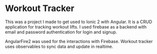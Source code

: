 # Workout Tracker
This was a project I made to get used to Ionic 2 with Angular. It is a CRUD application for tracking workout lifts. I used firebase as a backend with email and password authentication for login and signup. 

AngularFire2 was used for the interactions with Firebase. Workout tracker uses observables to sync data and update in realtime. 
